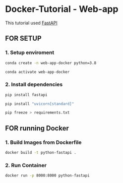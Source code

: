 # Docker-Tutorial - Web-app 

This tutorial used [FastAPI](https://fastapi.tiangolo.com/)

## FOR SETUP 
### 1. Setup enviroment

```bash
conda create -n web-app-docker python=3.8

conda activate web-app-docker
```

### 2. Install dependencies

```bash
pip install fastapi

pip install "uvicorn[standard]"
```

```bash 
pip freeze > requirements.txt
```

## FOR running Docker

### 1. Build Images from Dockerfile

```bash 
docker build -t python-fastapi .
```

### 2. Run Container

```bash
docker run -p 8000:8000 python-fastapi
```